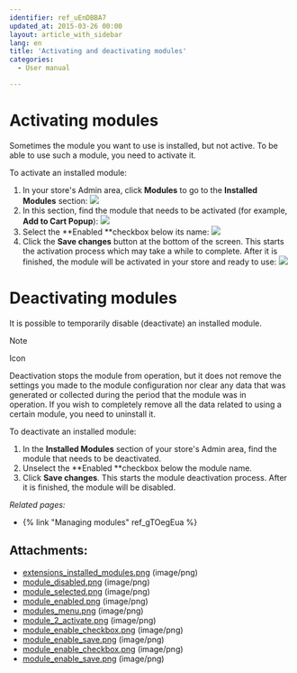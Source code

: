 ```yaml
---
identifier: ref_uEnDBBA7
updated_at: 2015-03-26 00:00
layout: article_with_sidebar
lang: en
title: 'Activating and deactivating modules'
categories:
  - User manual

---
```



# Activating modules

Sometimes the module you want to use is installed, but not active. To be able to use such a module, you need to activate it. 

To activate an installed module:

1.  In your store's Admin area, click **Modules** to go to the **Installed Modules** section:
    ![]({{site.baseurl}}/attachments/7503971/8716504.png?effects=drop-shadow)
2.  In this section, find the module that needs to be activated (for example, **Add to Cart Popup**):
    ![]({{site.baseurl}}/attachments/7503971/8716505.png?effects=drop-shadow)
3.  Select the **Enabled **checkbox below its name:
    ![]({{site.baseurl}}/attachments/7503971/8716506.png?effects=drop-shadow)
4.  Click the **Save changes** button at the bottom of the screen. This starts the activation process which may take a while to complete. After it is finished, the module will be activated in your store and ready to use:
    ![]({{site.baseurl}}/attachments/7503971/8716507.png?effects=drop-shadow)

# Deactivating modules

It is possible to temporarily disable (deactivate) an installed module.

Note

Icon

Deactivation stops the module from operation, but it does not remove the settings you made to the module configuration nor clear any data that was generated or collected during the period that the module was in operation. If you wish to completely remove all the data related to using a certain module, you need to uninstall it.

To deactivate an installed module:

1.  In the **Installed Modules** section of your store's Admin area, find the module that needs to be deactivated.
2.  Unselect the **Enabled **checkbox below the module name.
3.  Click **Save changes**. This starts the module deactivation process. After it is finished, the module will be disabled.

_Related pages:_

*   {% link "Managing modules" ref_gTOegEua %}

## Attachments:

* [extensions_installed_modules.png]({{site.baseurl}}/attachments/7503971/7602202.png) (image/png)
* [module_disabled.png]({{site.baseurl}}/attachments/7503971/7602203.png) (image/png)
* [module_selected.png]({{site.baseurl}}/attachments/7503971/7602204.png) (image/png)
* [module_enabled.png]({{site.baseurl}}/attachments/7503971/7602205.png) (image/png)
* [modules_menu.png]({{site.baseurl}}/attachments/7503971/8716504.png) (image/png)
* [module_2_activate.png]({{site.baseurl}}/attachments/7503971/8716505.png) (image/png)
* [module_enable_checkbox.png]({{site.baseurl}}/attachments/7503971/8716508.png) (image/png)
* [module_enable_save.png]({{site.baseurl}}/attachments/7503971/8716509.png) (image/png)
* [module_enable_checkbox.png]({{site.baseurl}}/attachments/7503971/8716506.png) (image/png)
* [module_enable_save.png]({{site.baseurl}}/attachments/7503971/8716507.png) (image/png)